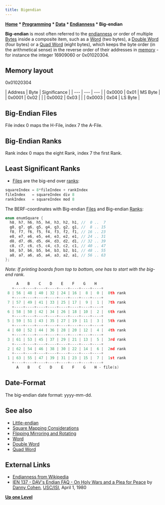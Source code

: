 ```yaml
---
title: Bigendian
---
```

**[Home](Home "Home") * [Programming](Programming "Programming") * [Data](Data "Data") * [Endianness](Endianness "Endianness") * Big-endian**

**Big-endian** is most often referred to the [endianness](Endianness "Endianness") or order of multiple [Bytes](Byte "Byte") inside a composite item, such as a [Word](Word "Word") (two bytes), a [Double Word](Double_Word "Double Word") (four bytes) or a [Quad Word](Quad_Word "Quad Word") (eight bytes), which keeps the byte order (in the arithmetical sense) in the reverse order of their addresses in [memory](Memory "Memory") - for instance the integer 16909060 or 0x01020304.

## Memory layout

0x01020304

|  Address
|  Byte
|  Significance
|
| --- | --- | --- |
|  0x0000
|  0x01
|  MS Byte
|
|  0x0001
|  0x02
|  |
|  0x0002
|  0x03
|  |
|  0x0003
|  0x04
|  LS Byte
|

## Big-Endian Files

File index 0 maps the H-File, index 7 the A-File.

## Big-Endian Ranks

Rank index 0 maps the eight Rank, index 7 the first Rank.

## Least Significant Ranks

- [Files](Files "Files") are the big-end over [ranks](Ranks "Ranks"):

```C++
squareIndex = 8*fileIndex + rankIndex
fileIndex   = squareIndex div 8
rankIndex   = squareIndex mod 8

```

The BERF-coordinates with Big-endian [Files](Files "Files") and Big-endian [Ranks](Ranks "Ranks"):

```C++
enum enumSquare {
  h8, h7, h6, h5, h4, h3, h2, h1, //  0 ..  7
  g8, g7, g6, g5, g4, g3, g2, g1, //  8 .. 15
  f8, f7, f6, f5, f4, f3, f2, f1, // 16 .. 23
  e8, e7, e6, e5, e4, e3, e2, e1, // 24 .. 31
  d8, d7, d6, d5, d4, d3, d2, d1, // 32 .. 39
  c8, c7, c6, c5, c4, c3, c2, c1, // 40 .. 47
  b8, b7, b6, b5, b4, b3, b2, b1, // 48 .. 55
  a8, a7, a6, a5, a4, a3, a2, a1, // 56 .. 63
};

```

*Note: If printing boards from top to bottom, one has to start with the big-end rank.*

```C++
     A    B    C    D    E    F    G    H
   +----+----+----+----+----+----+----+----+
 8 | 56 | 48 | 40 | 32 | 24 | 16 |  8 |  0 |  8th rank
   +----+----+----+----+----+----+----+----+
 7 | 57 | 49 | 41 | 33 | 25 | 17 |  9 |  1 |  7th rank
   +----+----+----+----+----+----+----+----+
 6 | 58 | 50 | 42 | 34 | 26 | 18 | 10 |  2 |  6th rank
   +----+----+----+----+----+----+----+----+
 5 | 59 | 51 | 43 | 35 | 27 | 19 | 11 |  3 |  5th rank
   +----+----+----+----+----+----+----+----+
 4 | 60 | 52 | 44 | 36 | 28 | 20 | 12 |  4 |  4th rank
   +----+----+----+----+----+----+----+----+
 3 | 61 | 53 | 45 | 37 | 29 | 21 | 13 |  5 |  3rd rank
   +----+----+----+----+----+----+----+----+
 2 | 62 | 54 | 46 | 38 | 30 | 22 | 14 |  6 |  2nd rank
   +----+----+----+----+----+----+----+----+
 1 | 63 | 55 | 47 | 39 | 31 | 23 | 15 |  7 |  1st rank
   +----+----+----+----+----+----+----+----+
     A    B    C    D    E    F    G    H - file(s)

```

## Date-Format

The big-endian date format: yyyy-mm-dd.

## See also

- [Little-endian](Little-endian "Little-endian")
- [Square Mapping Considerations](Square_Mapping_Considerations "Square Mapping Considerations")
- [Flipping Mirroring and Rotating](Flipping_Mirroring_and_Rotating "Flipping Mirroring and Rotating")
- [Word](Word "Word")
- [Double Word](Double_Word "Double Word")
- [Quad Word](Quad_Word "Quad Word")

## External Links

- [Endianness from Wikipedia](https://en.wikipedia.org/wiki/Endianness)
- [IEN 137 - DAV's Endian FAQ - On Holy Wars and a Plea for Peace](https://www.ietf.org/rfc/ien/ien137.txt) by [Danny Cohen](<https://en.wikipedia.org/wiki/Danny_Cohen_(engineer)>), [USC/ISI](https://en.wikipedia.org/wiki/Information_Sciences_Institute), April 1, 1980

**[Up one Level](Endianness "Endianness")**

